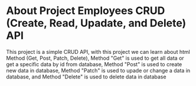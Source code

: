 # About Project Employees CRUD (Create, Read, Upadate, and Delete) API
This project is a simple CRUD API, with this project we can learn about html Method (Get, Post, Patch, Delete), Method "Get" is used to get all data or get a specific data by id from database, Method "Post" is used to create new data in database, Method "Patch" is used to upade or change a data in database, and Method "Delete" is used to delete data in database
